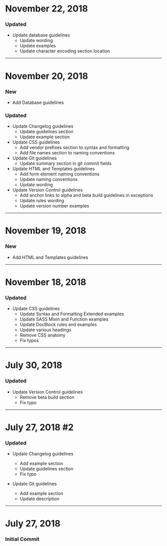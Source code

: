 # November 22, 2018

### Updated
- Update database guidelines
    - Update wording
    - Update examples
    - Update character encoding section location


-----


# November 20, 2018

### New
- Add Database guidelines

### Updated
- Update Changelog guidelines
    - Update guidelines section
    - Update example section
- Update CSS guidelines
    - Add vendor prefixes section to syntax and formatting
    - Add file names section to naming conventions
- Update Git guidelines
    - Update summary section in git commit fields
- Update HTML and Templates guidelines
    - Add form element naming conventions
    - Update naming conventions
    - Update wording
- Update Version Control guidelines
    - Add anchor links to alpha and beta build guidelines in exceptions
    - Update rules wording
    - Update version number examples


-----


# November 19, 2018

### New
- Add HTML and Templates guidelines


-----


# November 18, 2018

### Updated
- Update CSS guidelines
    - Update Syntax and Formatting Extended examples
    - Update SASS Mixin and Function examples
    - Update DocBlock rules and examples
    - Update various headings
    - Remove CSS anatomy
    - Fix typos


-----


# July 30, 2018

### Updated
- Update Version Control guidelines
    - Remove beta build section
    - Fix typo


-----


# July 27, 2018 #2

### Updated
- Update Changelog guidelines
    - Add example section
    - Update guidelines section
    - Fix typo

- Update Git guidelines
    - Add example section
    - Update description


-----


# July 27, 2018

### Initial Commit
